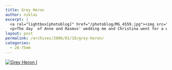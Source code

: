 ```yaml
---
title: Grey Heron
author: niklas
excerpt: |
  <a rel="lightbox[photoblog]" href="/photoblog/MG_4559.jpg"><img src="/photoblog/MG_4559.thumb.jpg" alt="Grey Heron I" title="Grey Heron I"/></a>
  <p>The day  of Anne and Rasmus' wedding me and Christina went for a walk and met some Grey Heron's, called Fiskehejre in Danish and GrÃ¥ Hegre in Norwegian. I've never seen these birds and there were lots of them in Fredriksberg park. Shot at 75mm f/4.5 in 400 ISO in 1/250 seconds</p>
layout: post
permalink: /archives/2006/01/10/grey-heron/
categories:
  - 28-75mm
---
```

<a rel="lightbox[photoblog]" href="/photoblog/MG_4559.jpg"><img src="/photoblog/MG_4559.sized.jpg" alt="Grey Heron I" title="Grey Heron I" /></a>